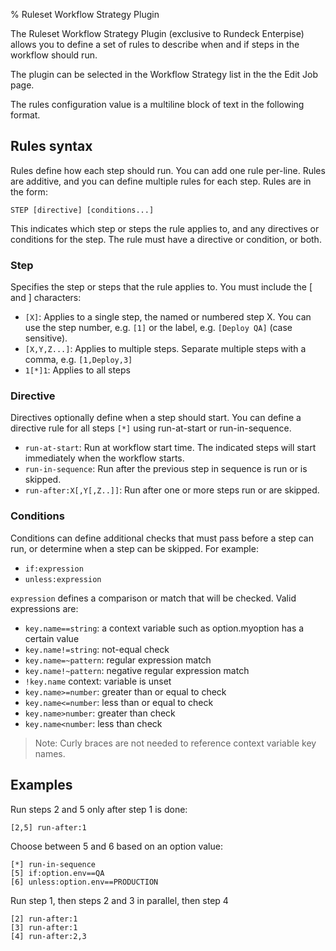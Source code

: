 % Ruleset Workflow Strategy Plugin

<!---
Original: http://support.rundeck.com/customer/en/portal/articles/2745900-ruleset-workflow-strategy-plugin-advanced-workflow-
--->

The Ruleset Workflow Strategy Plugin (exclusive to Rundeck Enterpise) allows you to define a set of rules to describe when and if steps in the workflow should run.

The plugin can be selected in the Workflow Strategy list in the the Edit Job page.
 
The rules configuration value is a multiline block of text in the following format.

## Rules syntax

Rules define how each step should run. You can add one rule per-line. Rules are additive, and you can define multiple rules for each step.
Rules are in the form:

```
STEP [directive] [conditions...]
```

This indicates which step or steps the rule applies to, and any directives or conditions for the step.
The rule must have a directive or condition, or both.

### Step

Specifies the step or steps that the rule applies to. You must include the [ and ] characters:

* `[X]`: Applies to a single step, the named or numbered step X. You can use the step number, e.g. `[1]` or the label, e.g. `[Deploy QA]` (case sensitive).
* `[X,Y,Z...]`: Applies to multiple steps. Separate multiple steps with a comma, e.g. `[1,Deploy,3]`
* `1[*]1`: Applies to all steps

### Directive

Directives optionally define when a step should start. You can define a directive rule for all steps `[*]` using run-at-start or run-in-sequence.

* `run-at-start`: Run at workflow start time. The indicated steps will start immediately when the workflow starts.
* `run-in-sequence`: Run after the previous step in sequence is run or is skipped.
* `run-after:X[,Y[,Z..]]`: Run after one or more steps run or are skipped.
 
### Conditions

Conditions can define additional checks that must pass before a step can run, or determine when a step can be skipped. For example:

* `if:expression`
* `unless:expression`

`expression` defines a comparison or match that will be checked. Valid expressions are:

* `key.name==string`: a context variable such as option.myoption has a certain value
* `key.name!=string`: not-equal check
* `key.name=~pattern`: regular expression match
* `key.name!~pattern`: negative regular expression match
* `!key.name` context: variable is unset
* `key.name>=number`: greater than or equal to check
* `key.name<=number`: less than or equal to check
* `key.name>number`: greater than check
* `key.name<number`: less than check

> Note: Curly braces are not needed to reference context variable key names.

## Examples

Run steps 2 and 5 only after step 1 is done:

```
[2,5] run-after:1
```

Choose between 5 and 6 based on an option value:

```
[*] run-in-sequence
[5] if:option.env==QA
[6] unless:option.env==PRODUCTION
```

Run step 1, then steps 2 and 3 in parallel, then step 4

```
[2] run-after:1
[3] run-after:1
[4] run-after:2,3
```
